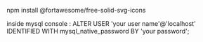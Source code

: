 

npm install @fortawesome/free-solid-svg-icons


inside mysql console : ALTER USER 'your user name'@'localhost' IDENTIFIED WITH mysql_native_password BY 'your password';